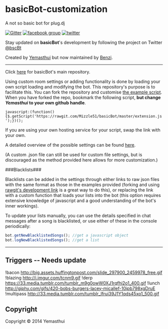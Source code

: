 basicBot-customization
======================

A not so basic bot for plug.dj 

[![Gitter](https://badges.gitter.im/Join%20Chat.svg)](https://gitter.im/Yemasthui/basicBot?utm_source=badge&utm_medium=badge&utm_campaign=pr-badge) [![facebook group](http://i.benzi.io/97dW.svg)](https://facebook.com/groups/basicBot) [![twitter](http://i.benzi.io/4KEn.svg)](https://twitter.com/bscBt)

Stay updated on **basicBot**'s development by following the project on Twitter [@bscBt](http://twitter.com/bscBt)

Created by [Yemasthui](https://github.com/Yemasthui) but now maintained by [Benzi](https://github.com/Benzi).


---

Click [here](https://github.com/Yemasthui/basicBot) for basicBot's main repository.

Using custom room settings or adding functionality is done by loading your own script loading and modifying the bot.
This repository's purpose is to facilitate this. You can fork the repository and customise [the example script](https://github.com/Mizzle51/basicBot-customization/blob/master/extension.js). 
When you have forked the repo, bookmark the following script, __but change _Yemasthui_ to your own github handle__. 

` javascript:(function(){$.getScript('https://rawgit.com/Mizzle51/basicBot/master/extension.js');})(); `

If you are using your own hosting service for your script, swap the link with your own.

A detailed overview of the possible settings can be found [here](https://github.com/Yemasthui/basicBot-customization/blob/master/settingsOverview.md).

(A custom .json file can still be used for custom file settings, but is discouraged as the method provided here allows for more customization.)

###Blacklists###

Blacklists can be added in the settings through either links to raw json files with the same format as those in the examples provided (forking and using [rawgit's development link](https://rawgit.com/) is a great way to do this),
or replacing the link with a custom function that loads your lists into the bot (this option requires extensive knowledge of javascript and a good understanding of the bot's inner workings).

To update your lists manually, you can use the details specified in chat messages after a song is blacklisted, or use either of these in the console periodically:
```javascript
bot.getNewBlacklistedSongs(); //get a javascript object
bot.logNewBlacklistedSongs(); //get a list
```

---------
Triggers -- Needs update
---------

!bacon             http://big.assets.huffingtonpost.com/slide_297900_2459978_free.gif
!blazing           http://i.imgur.com/tcnm9.gif
!derp              https://33.media.tumblr.com/tumblr_m9g0owW0XJ1rqfhi2o1_400.gif
!lunch             http://giphy.com/gifs/420-bobs-burgers-lacey-micallef-10ipb798xgDruE
!multipass         http://33.media.tumblr.com/tumblr_lfrui39J1Y1qds45xo1_500.gif



Copyright
---------
Copyright &copy; 2014 Yemasthui
